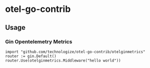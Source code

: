 # otel-go-contrib

## Usage

### Gin Opentelemetry Metrics

```golang
import "github.com/technologize/otel-go-contrib/otelginmetrics"
router := gin.Default()
router.Use(otelginmetrics.Middleware("hello world"))
```
